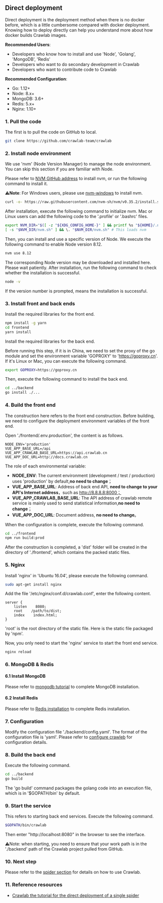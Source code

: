 ## Direct deployment

Direct deployment is the deployment method when there is no docker before, which is a little cumbersome compared with docker deployment. Knowing how to deploy directly can help you understand more about how docker builds Crawlab images.

**Recommended Users**: 

- Developers who know how to install and use 'Node', 'Golang', 'MongoDB', 'Redis'
- Developers who want to do secondary development in Crawlab
- Developers who want to contribute code to Crawlab

**Recommended Configuration**:

- Go: 1.12+
- Node: 8.x+
- MongoDB: 3.6+
- Redis: 5.x+
- Nginx: 1.10+

### 1. Pull the code

The first is to pull the code on GitHub to local.

```bash
git clone https://github.com/crawlab-team/crawlab
```

### 2. Install node environment

We use 'nvm' (Node Version Manager) to manage the node environment. You can skip this section if you are familiar with Node.

Please refer to [NVM GitHub address](https://github.com/nvm-sh/nvm) to install nvm, or run the following command to install it.

⚠️**Note**: For Windows users, please use [nvm-windows](https://github.com/coreybutler/nvm-windows) to install nvm.

```bash
curl -o- https://raw.githubusercontent.com/nvm-sh/nvm/v0.35.2/install.sh | bash
```

After installation, execute the following command to initialize nvm. Mac or Linux users can add the following code to the '.profile' or '.bashrc' files.

```bash
export NVM_DIR="$([ -z "${XDG_CONFIG_HOME-}" ] && printf %s "${HOME}/.nvm" || printf %s "${XDG_CONFIG_HOME}/nvm")"
[ -s "$NVM_DIR/nvm.sh" ] && \. "$NVM_DIR/nvm.sh" # This loads nvm
```

Then, you can install and use a specific version of Node. We execute the following command to enable Node version 8.12.

```bash
nvm use 8.12
```

The corresponding Node version may be downloaded and installed here. Please wait patiently. After installation, run the following command to check whether the installation is successful.

```bash
node -v
```

If the version number is prompted, means the installation is successful.

### 3. Install front and back ends

Install the required libraries for the front end.

```bash
npm install -g yarn
cd frontend
yarn install
```

Install the required libraries for the back end.

Before running this step, if it is in China, we need to set the proxy of the go module and set the environment variable 'GOPROXY' to 'https://goproxy.cn'. If it's Linux or Mac, you can execute the following command.

```bash
export GOPROXY=https://goproxy.cn
```

Then, execute the following command to install the back end.

```bash
cd ../backend
go install ./...
```

### 4. Build the front end

The construction here refers to the front end construction. Before building, we need to configure the deployment environment variables of the front end.

Open './frontend/.env.production', the content is as follows.

```
NODE_ENV='production'
VUE_APP_BASE_URL=/api
VUE_APP_CRAWLAB_BASE_URL=https://api.crawlab.cn
VUE_APP_DOC_URL=http://docs.crawlab.cn
```

The role of each environmental variable:

- **NODE_ENV**: The current environment (development / test / production) uses 'production' by default,**no need to change**；
- **VUE_APP_BASE_URL**: Address of back end API, **need to change to your API's Internet address**，such as http://8.8.8.8:8000；
- **VUE_APP_CRAWLAB_BASE_URL**: The API address of crawlab remote service is mainly used to send statistical information,**no need to change**；
- **VUE_APP_DOC_URL**: Document address, **no need to change**。

When the configuration is complete, execute the following command.

```bash
cd ../frontend
npm run build:prod
```

After the construction is completed, a 'dist' folder will be created in the directory of './frontend', which contains the packed static files.

### 5. Nginx

Install 'nginx' in 'Ubuntu 16.04', please execute the following command.

```bash
sudo apt-get install nginx
```

Add the file '/etc/nginx/conf.d/crawlab.conf', enter the following content.

```
server {
    listen    8080;
    root    /path/to/dist;
    index    index.html;
}
```

'root' is the root directory of the static file. Here is the static file packaged by 'npm'.

Now, you only need to start the 'nginx' service to start the front end service.

```bash
nginx reload
```

### 6. MongoDB & Redis

#### 6.1 Install MongoDB

Please refer to [mongodb tutorial](https://www.runoob.com/mongodb/mongodb-tutorial.html) to complete MongoDB installation.

#### 6.2 Install Redis

Please refer to [Redis installation](https://www.runoob.com/redis/redis-install.html) to complete Redis installation.

### 7. Configuration

Modify the configuration file './backend/config.yaml'. The format of the configuration file is 'yaml'. Please refer to [configure crawleb](../Config/README.md) for configuration details.

### 8. Build the back end

Execute the following command.

```bash
cd ../backend
go build
```

The 'go build' command packages the golang code into an execution file, which is in '$GOPATH/bin' by default.

### 9. Start the service

This refers to starting back end services. Execute the following command.

```bash
$GOPATH/bin/crawlab
```

Then enter "http://localhost:8080" in the browser to see the interface.

⚠️Note: when starting, you need to ensure that your work path is in the './backend' path of the Crawlab project pulled from GitHub.

### 10. Next step

Please refer to the [spider section](../Spider/README.md) for details on how to use Crawlab.

### 11. Reference resources

- [Crawlab the tutorial for the direct deployment of a single spider](http://sunsunsir.cn/detail/9)